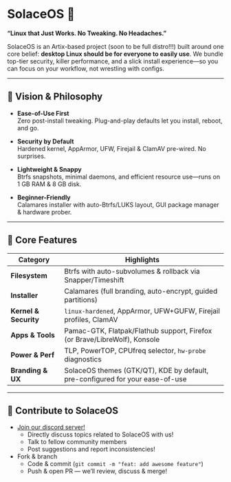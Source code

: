 # SolaceOS 🚀

**“Linux that Just Works. No Tweaking. No Headaches.”**

SolaceOS is an Artix-based project (soon to be full distro!!!) built around one core belief: **desktop Linux should be for everyone to easily use**. We bundle top-tier security, killer performance, and a slick install experience—so you can focus on your workflow, not wrestling with configs.

---

## 🎯 Vision & Philosophy

- **Ease-of-Use First**  
  Zero post-install tweaking. Plug-and-play defaults let you install, reboot, and go.

- **Security by Default**  
  Hardened kernel, AppArmor, UFW, Firejail & ClamAV pre-wired. No surprises.

- **Lightweight & Snappy**  
  Btrfs snapshots, minimal daemons, and efficient resource use—runs on 1 GB RAM & 8 GB disk.

- **Beginner-Friendly**  
  Calamares installer with auto-Btrfs/LUKS layout, GUI package manager & hardware prober.

---

## 🌟 Core Features

| Category           | Highlights                                                                 |
|--------------------|----------------------------------------------------------------------------|
| **Filesystem**     | Btrfs with auto-subvolumes & rollback via Snapper/Timeshift               |
| **Installer**      | Calamares (full branding, auto-encrypt, guided partitions)                 |
| **Kernel & Security** | `linux-hardened`, AppArmor, UFW+GUFW, Firejail profiles, ClamAV           |
| **Apps & Tools**   | Pamac-GTK, Flatpak/Flathub support, Firefox (or Brave/LibreWolf), Konsole   |
| **Power & Perf**   | TLP, PowerTOP, CPUfreq selector, `hw-probe` diagnostics                     |
| **Branding & UX**  | SolaceOS themes (GTK/QT), KDE by default, pre-configured for your ease-of-use        |

---

## 🤝 Contribute to SolaceOS
- [Join our discord server!](https://discord.gg/DqtHZRgpmh)
    - Directly discuss topics related to SolaceOS with us!
    - Talk to fellow community members
    - Post suggestions and report inconsistencies!
- Fork & branch
    - Code & commit (`git commit -m "feat: add awesome feature"`)
    - Push & open PR — we’ll review, discuss & merge!
